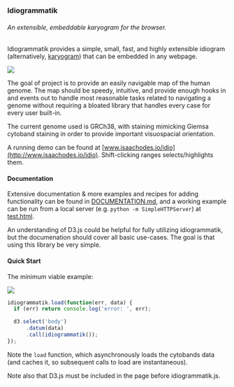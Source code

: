 ### Idiogrammatik
###### An extensible, embeddable karyogram for the browser.

Idiogrammatik provides a simple, small, fast, and highly extensible idiogram
(alternatively, [karyogram](http://en.wikipedia.org/wiki/Karyogram)) that can be
embedded in any webpage.

![](http://cl.ly/image/3k452P1D2V35/Screen%20Recording%202014-09-02%20at%2011.53%20PM.gif)

The goal of project is to provide an easily navigable map of the human
genome. The map should be speedy, intuitive, and provide enough hooks in and
events out to handle most reasonable tasks related to navigating a genome
without requiring a bloated library that handles every case for every user
built-in.

The current genome used is GRCh38, with staining mimicking Giemsa cytoband
staining in order to provide important visuospacial orientation.

A running demo can be found at [www.isaachodes.io/idio](http://www.isaachodes.io/idio). Shift-clicking ranges selects/highlights them.

#### Documentation

Extensive documentation & more examples and recipes for adding functionality can
be found in [DOCUMENTATION.md](DOCUMENTATION.md), and a working example can be
run from a local server (e.g. `python -m SimpleHTTPServer`) at
[test.html](test.html).

An understanding of D3.js could be helpful for fully utilizing idiogrammatik,
but the documenation should cover all basic use-cases. The goal is that using
this library be very simple.

#### Quick Start

The minimum viable example:

![](http://cl.ly/image/0M371r0O3R1k/Screen%20Shot%202014-08-29%20at%205.19.56%20PM.png)

```javascript
idiogrammatik.load(function(err, data) {
  if (err) return console.log('error: ', err);

  d3.select('body')
      .datum(data)
      .call(idiogrammatik());
});
```

Note the `load` function, which asynchronously loads the cytobands data (and
caches it, so subsequent calls to load are instantaneous).

Note also that D3.js must be included in the page before idiogrammatik.js.
